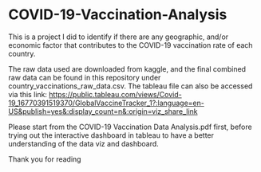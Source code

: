 # COVID-19-Vaccination-Analysis

This is a project I did to identify if there are any geographic, and/or economic factor that contributes to the COVID-19 vaccination rate of each country. 

The raw data used are downloaded from kaggle, and the final combined raw data can be found in this repository under country_vaccinations_raw_data.csv. The tableau file can also be accessed via this link: https://public.tableau.com/views/Covid-19_16770391519370/GlobalVaccineTracker_1?:language=en-US&publish=yes&:display_count=n&:origin=viz_share_link

Please start from the COVID-19 Vaccination Data Analysis.pdf first, before trying out the interactive dashboard in tableau to have a better understanding of the data viz and dashboard.

Thank you for reading
